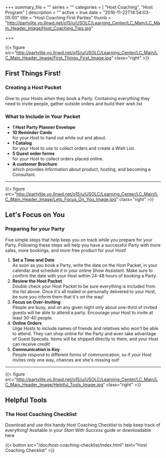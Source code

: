 +++
summary_file = ""
series = ""
categories = [
  "Host Coaching",
  "Host Program"
]
description = ""
active = true
date = "2016-11-22T14:54:03-05:00"
title = "Host Coaching First Parties"
thumb = "http://partylite.vo.llnwd.net/o15/u/USOLC/Learning_Center/LC_Main/LC_Main_Header_Image/Host_Coaching_Tips.jpg"

+++

{{< figure src="http://partylite.vo.llnwd.net/o15/u/USOLC/Learning_Center/LC_Main/LC_Main_Header_Image/First_Things_First_Image.jpg" class="right" >}}

First Things First!
-------------------

### Creating a Host Packet
Give to your Hosts when they book a Party. Containing everything they need to invite people, gather outside orders and build their wish list
  
### What to Include in Your Packet
+ **1 Host Party Planner Envelope**
+ **10 Reminder Cards**  
for your Host to hand out while out and about.
+ **1 Catalog**  
for your Host to use to collect orders and create a Wish List.
+ **5 Guest order forms**  
for your Host to collect orders placed online.
+ **A customer Brochure**  
which provides information about product, hosting, and becoming a Consultant.

* * *

{{< figure src="http://partylite.vo.llnwd.net/o15/u/USOLC/Learning_Center/LC_Main/LC_Main_Header_Image/Lets_Focus_On_You_Image.jpg" class="right" >}}

Let's Focus on You
------------------
### Preparing for your Party
Five simple steps that help keep you on track while you prepare for your Party. Following these steps will help you have a successful Party with more sales, more bookings, and more free product for your Host!

1. **Set a Time and Date**  
As soon as you book a Party, write the date on the Host Packet, in your calendar and schedule it in your online Show Assistant. Make sure to confirm the date with your Host within 24-48 hours of booking a Party.
2. **Review the Host Packet**  
Double check your Host Packet to be sure everything is included from the list above. Once it's all mailed or personally delivered to your Host, be sure you inform them that it's on the way!
3. **Focus on Over-Inviting**  
People are busy, and on any given night only about one-third of invited guests will be able to attend a party. Encourage your Host to invite at least 30-40 people.
4. **Online Orders**  
Urge Hosts to include names of friends and relatives who won't be able to attend. They can shop online for the Party and even take advantage of Guest Specials. Items will be shipped directly to them, and your Host can receive credit!
5. **Communication is Key**  
People respond to different forms of communication, so if your Host invites only one way, chances are she's missing out!

* * *

{{< figure src="http://partylite.vo.llnwd.net/o15/u/USOLC/Learning_Center/LC_Main/LC_Main_Header_Image/Helpful_Tools_Image.jpg" class="right" >}}

Helpful Tools
-------------
### The Host Coaching Checklist
Download and use this handy Host Coaching Checklist to help keep track of everything! Available in your _Start With Success_ guide or downloadable here

{{< button src="/doc/host-coaching-checklist/index.html" text="Host Coaching Checklist" >}}
